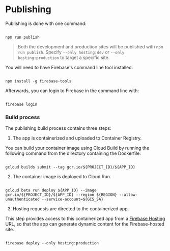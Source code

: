 # Publishing

Publishing is done with one command:

```shell

npm run publish

```

> Both the development and production sites will be published with `npm run publish`. Specify `--only hosting:dev` or `--only hosting:production` to target a specific site.

You will need to have Firebase's command line tool installed:

```shell

npm install -g firebase-tools

```

Afterwards, you can login to Firebase in the command line with:

```shell

firebase login

```

### Build process

The publishing build process contains three steps:

1. The app is containerized and uploaded to Container Registry.

You can build your container image using Cloud Build by running the following command from the directory containing the Dockerfile:

```shell

gcloud builds submit --tag gcr.io/${PROJECT_ID}/${APP_ID}

```

2. The container image is deployed to Cloud Run.

```shell

gcloud beta run deploy ${APP_ID} --image gcr.io/${PROJECT_ID}/${APP_ID} --region ${REGION} --allow-unauthenticated --service-account=${GCS_SA}

```

3. Hosting requests are directed to the containerized app.

This step provides access to this containerized app from a [Firebase Hosting](https://firebase.google.com/docs/hosting) URL, so that the app can generate dynamic content for the Firebase-hosted site.

```shell

firebase deploy --only hosting:production

```
